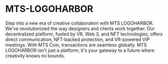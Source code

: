 # MTS-LOGOHARBOR
Step into a new era of creative collaboration with MTS LOGOHARBOR. We've revolutionized the way designers and clients work together. Our decentralized platform, fueled by VR, Web 3, and NFT technologies, offers direct communication, NFT-backed protection, and VR-powered VIP meetings. With MTS Coin, transactions are seamless globally. MTS LOGOHARBOR isn't just a platform; it's your gateway to a future where creativity knows no bounds.
